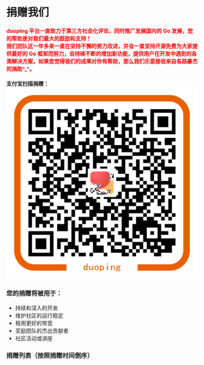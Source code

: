 # 捐赠我们

<h4>
	<b><font color="red">
		duoping 平台一直致力于第三方社会化评论，同时推广发展国内的 Go 发展，您的帮助是对我们最大的鼓励和支持！<br>
		我们团队这一年多来一直在坚持不懈的努力改进，并会一直坚持开源免费为大家提供最好的 Go 框架而努力，会持续不断的增加新功能，提供用户在开发中遇到的各类解决方案，如果您觉得我们的成果对你有帮助，那么我们乐意接收来自各路豪杰的捐助^_^。
	</font></b>
</h4>

<h4>	
	<b>支付宝扫描捐赠</b>：<img src="/images/duoping.png">
</h4>



### 您的捐赠将被用于：

- 持续和深入的开发
- 维护社区的运行稳定
- 租用更好的带宽
- 奖励团队的杰出贡献者
- 社区活动或讲座

### 捐赠列表（按照捐赠时间倒序）
